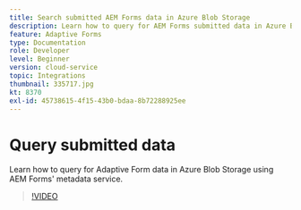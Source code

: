 ```yaml
---
title: Search submitted AEM Forms data in Azure Blob Storage
description: Learn how to query for AEM Forms submitted data in Azure Blob Storage using the form data model metadata service.
feature: Adaptive Forms
type: Documentation
role: Developer
level: Beginner
version: cloud-service
topic: Integrations
thumbnail: 335717.jpg
kt: 8370
exl-id: 45738615-4f15-43b0-bdaa-8b72288925ee
---
```

# Query submitted data

Learn how to query for Adaptive Form data in Azure Blob Storage using AEM Forms' metadata service.

>[!VIDEO](https://video.tv.adobe.com/v/335717/?quality=12&learn=on)
